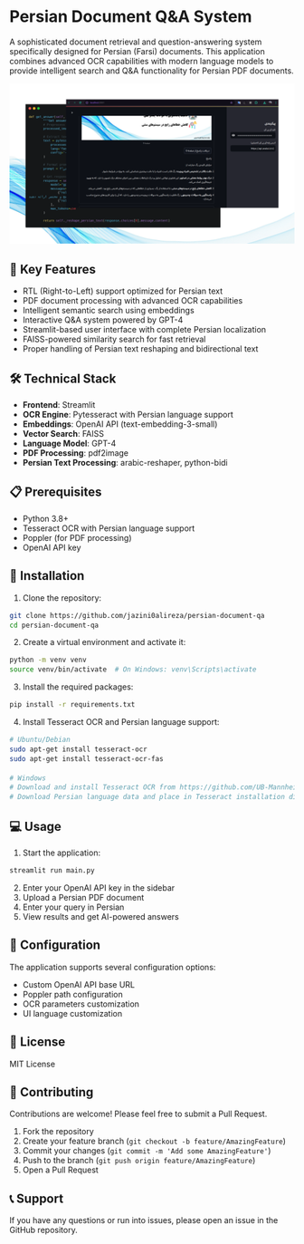 # Persian Document Q&A System

A sophisticated document retrieval and question-answering system specifically designed for Persian (Farsi) documents. This application combines advanced OCR capabilities with modern language models to provide intelligent search and Q&A functionality for Persian PDF documents.


![Main Interface](doc/app_screenshot.png)

## 🌟 Key Features

- RTL (Right-to-Left) support optimized for Persian text
- PDF document processing with advanced OCR capabilities
- Intelligent semantic search using embeddings
- Interactive Q&A system powered by GPT-4
- Streamlit-based user interface with complete Persian localization
- FAISS-powered similarity search for fast retrieval
- Proper handling of Persian text reshaping and bidirectional text

## 🛠️ Technical Stack

- **Frontend**: Streamlit
- **OCR Engine**: Pytesseract with Persian language support
- **Embeddings**: OpenAI API (text-embedding-3-small)
- **Vector Search**: FAISS
- **Language Model**: GPT-4
- **PDF Processing**: pdf2image
- **Persian Text Processing**: arabic-reshaper, python-bidi

## 📋 Prerequisites

- Python 3.8+
- Tesseract OCR with Persian language support
- Poppler (for PDF processing)
- OpenAI API key

## 🚀 Installation

1. Clone the repository:
```bash
git clone https://github.com/jazini0alireza/persian-document-qa
cd persian-document-qa
```

2. Create a virtual environment and activate it:
```bash
python -m venv venv
source venv/bin/activate  # On Windows: venv\Scripts\activate
```

3. Install the required packages:
```bash
pip install -r requirements.txt
```

4. Install Tesseract OCR and Persian language support:
```bash
# Ubuntu/Debian
sudo apt-get install tesseract-ocr
sudo apt-get install tesseract-ocr-fas

# Windows
# Download and install Tesseract OCR from https://github.com/UB-Mannheim/tesseract/wiki
# Download Persian language data and place in Tesseract installation directory
```

## 💻 Usage

1. Start the application:
```bash
streamlit run main.py
```

2. Enter your OpenAI API key in the sidebar
3. Upload a Persian PDF document
4. Enter your query in Persian
5. View results and get AI-powered answers

## 🎯 Configuration

The application supports several configuration options:

- Custom OpenAI API base URL
- Poppler path configuration
- OCR parameters customization
- UI language customization


## 📝 License

MIT License

## 🤝 Contributing

Contributions are welcome! Please feel free to submit a Pull Request.

1. Fork the repository
2. Create your feature branch (`git checkout -b feature/AmazingFeature`)
3. Commit your changes (`git commit -m 'Add some AmazingFeature'`)
4. Push to the branch (`git push origin feature/AmazingFeature`)
5. Open a Pull Request

## 📞 Support

If you have any questions or run into issues, please open an issue in the GitHub repository.